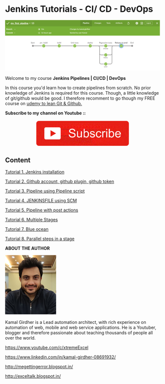 # Jenkins Tutorials - CI/ CD - DevOps

![CI_CD_Journey](/images/journey.png)

Welcome to my course **Jenkins Pipelines | CI/CD | DevOps**

In this course you'd learn how to create pipelines from scratch. No prior knowledge of Jenkins is required for this course. Though, a little knowledge of git/github would be good. I therefore recomment to go though my FREE course on [udemy to lean Git & Github.](https://www.udemy.com/course/gitandgithub/?referralCode=2799194A0FCC520AB4C3)

**Subscribe to my channel on Youtube ::** 
<p align="center">
<a href="https://www.youtube.com/c/xtremeexcel?sub_confirmation=1"><img src="/images/subscribe.gif" width="60%" height="60%"></a>
</p>


## Content

[Tutorial 1. Jenkins installation](/Tutorial1/README.md)

[Tutorial 2. Github account, github plugin, github token](/Tutorial2/README.md)

[Tutorial 3. Pipeline using Pipeline script](/Tutorial3/README.md)

[Tutorial 4. JENKINSFILE using SCM](/Tutorial4/README.md)

[Tutorial 5. Pipeline with post actions](/Tutorial5/README.md)

[Tutorial 6. Multiple Stages](/Tutorial6/README.md)

[Tutorial 7. Blue ocean](/Tutorial7/README.md)

[Tutorial 8. Parallel steps in a stage](/Tutorial8/README.md)


**ABOUT THE AUTHOR**

![Kamal](images/kamal.png)

Kamal Girdher is a Lead automation architect, with rich experience on automation of web, mobile and web service applications. He is a Youtuber, blogger and therefore passionate about teaching thousands of people all over the world.

https://www.youtube.com/c/xtremeExcel

https://www.linkedin.com/in/kamal-girdher-08691932/

http://megettingerror.blogspot.in/

http://exceltalk.blogspot.in/
